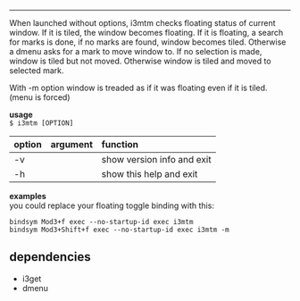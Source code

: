 

*******************************
When launched without options, i3mtm checks
floating status of current window. If it is
tiled, the window becomes floating.
If it is floating, a search for marks is done,
if no marks are found, window becomes tiled.
Otherwise a dmenu asks for a mark to move window to.
If no selection is made, window is tiled but not moved.
Otherwise window is tiled and moved to selected mark.

With -m option window is treaded as if it was floating
even if it is tiled. (menu is forced)  

**usage**  
`$ i3mtm [OPTION]`

| **option** | **argument** | **function**                   |
|:-------|:---------|:---------------------------|
| -v     |          | show version info and exit |
| -h     |          | show this help and exit    |

**examples**  
you could replace your floating toggle binding with this:  
``` text
bindsym Mod3+f exec --no-startup-id exec i3mtm  
bindsym Mod3+Shift+f exec --no-startup-id exec i3mtm -m  
```

dependencies
------------
* i3get
* dmenu

